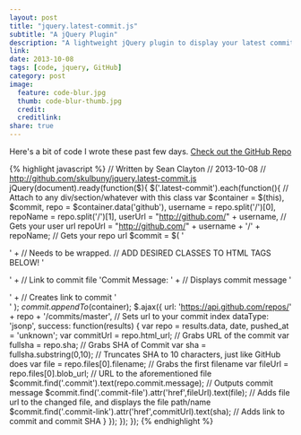 ```yaml
---
layout: post
title: "jquery.latest-commit.js"
subtitle: "A jQuery Plugin"
description: "A lightweight jQuery plugin to display your latest commit."
link:
date: 2013-10-08
tags: [code, jquery, GitHub]
category: post
image:
  feature: code-blur.jpg
  thumb: code-blur-thumb.jpg
  credit:
  creditlink:
share: true
---
```


Here's a bit of code I wrote these past few days. [Check out the GitHub Repo](http://github.com/skulbuny/jquery.latest-commit.js)

<!--more-->

{% highlight javascript %}
// Written by Sean Clayton
// 2013-10-08
// http://github.com/skulbuny/jquery.latest-commit.js
jQuery(document).ready(function($){
  $('.latest-commit').each(function(){ // Attach to any div/section/whatever with this class
    var $container = $(this), $commit,
      repo = $container.data('github'),
      username = repo.split('/')[0],
      repoName = repo.split('/')[1],
      userUrl = "http://github.com/" + username, // Gets your user url
      repoUrl = "http://github.com/" + username + '/' + repoName; // Gets your repo url
      $commit = $(
        '<div>' + // Needs to be wrapped.
        // ADD DESIRED CLASSES TO HTML TAGS BELOW!
        '<a class="commit-file" href="#" target="_blank"></a></p>' + // Link to commit file
        '<span>Commit Message: </span><span class="commit"></span>' + // Displays commit message
        '<p><a class="commit-link" href="#" target="_blank"></a></p>' + // Creates link to commit
        '</div>'
      );
    $commit.appendTo($container);
    $.ajax({
      url: 'https://api.github.com/repos/' + repo + '/commits/master', // Sets url to your commit index
      dataType: 'jsonp',
      success: function(results) {
        var repo = results.data, date, pushed_at = 'unknown';
        var commitUrl = repo.html_url; // Grabs URL of the commit
        var fullsha = repo.sha; // Grabs SHA of Commit
        var sha = fullsha.substring(0,10); // Truncates SHA to 10 characters, just like GitHub does
        var file = repo.files[0].filename; // Grabs the first filename
        var fileUrl = repo.files[0].blob_url; // URL to the aforementioned file
        $commit.find('.commit').text(repo.commit.message); // Outputs commit message
        $commit.find('.commit-file').attr('href',fileUrl).text(file); // Adds file url to the changed file, and displays the file path/name
        $commit.find('.commit-link').attr('href',commitUrl).text(sha); // Adds link to commit and commit SHA
      }
    });
  });
});
{% endhighlight %}